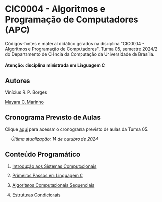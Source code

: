 # CIC0004 - Algoritmos e Programação de Computadores (APC)

Códigos-fontes e material didático gerados na disciplina "CIC0004 - Algoritmos e Programação de Computadores", Turma 05, semestre 2024/2 do Departamento de Ciência da Computação da Universidade de Brasília.

#### Atenção: disciplina ministrada em Linguagem C


## Autores

Vinícius R. P. Borges

[Mayara C. Marinho](https://github.com/mayarachew)

## Cronograma Previsto de Aulas

Clique [aqui](cic0004_t04_20242_cronogramaPrevistoAulas.pdf) para acessar o cronograma previsto de aulas da Turma 05.

&nbsp;&nbsp;&nbsp;&nbsp; *Última atualização: 14 de outubro de 2024*


## Conteúdo Programático

1. [Introdução aos Sistemas Computacionais](isc/readme.md)

2. [Primeiros Passos em Linguagem C](c_intro/README.md)

3. [Algoritmos Computacionais Sequenciais](var_exp_inst/README.md)

4. [Estruturas Condicionais](condicionais/README.md)

<!--

5. [Estruturas de Repetição](repeticao/README.md)

6. [Estruturas Homogêneas Unidimensionais: Vetores](arrays/README.md)

7. [Ponteiros e Alocação Dinâmica](ponteiros/README.md)

8. [Strings](strings/README.md)

9. [Matrizes](matrizes/README.md)

10. [Funções](funcoes/README.md)

11. [Recursividade](recursividade/recursividade.md)

12. [Estruturas Heterogêneas (Registros)](registros/README.md)

13. [Linguagem Python](python/README.md)
 

## Simulados

1. [Simulado da Prova 1](simulados/simulado_prova1.md)

2. [Simulado da Prova 2](simulados/simulado_prova2.md)

3. [Simulado da Prova 3](simulados/simulado_prova3.md)


## Referências

- [Linguagem C Descomplicada](https://programacaodescomplicada.wordpress.com/indice/linguagem-c/)
   
<!--  
2. Variáveis, expressões e instruções

   2.1. [Exemplos de leitura/escrita de dados em Python](var_exp_inst/README.md)
  
   2.2. [Beecrowd 1020 - Age in Days](https://www.beecrowd.com.br/judge/en/problems/view/1020) [[Solução](var_exp_inst/beecrowd_1020.py)]

   2.3. [Beecrowd 2413 - Busca na Internet](https://www.beecrowd.com.br/judge/en/problems/view/2413) [[Solução](var_exp_inst/beecrowd_2413.py)]
   
   2.4. [Beecrowd 2416 - Corrida](https://www.beecrowd.com.br/judge/en/problems/view/2416) [[Solução](var_exp_inst/beecrowd_2416.py)]
   
   2.5. [Beecrowd 2786 - School Floor](https://www.beecrowd.com.br/judge/en/problems/view/2786) [[Solução](var_exp_inst/beecrowd_2786.py)]
   
   2.6. [Beecrowd 3346 - Flutuação do PIB](https://www.beecrowd.com.br/judge/pt/problems/view/3346) [[Solução](var_exp_inst/beecrowd_3346.py)]


3. Estruturas Condicionais

   3.1. [Highlights de Estruturas Condicionais](condicionais/highlights.ipynb)

   3.2. [Beecrowd 2375 - Sedex](https://www.beecrowd.com.br/judge/en/problems/view/2375) [[Solução com AND](condicionais/beecrowd_2375_and.py)] [[Solução com OR](condicionais/beecrowd_2375_or.py)]

   3.3. [Beecrowd 2455 - Gangorra](https://www.beecrowd.com.br/judge/en/problems/view/2455) [[Solução](condicionais/beecrowd_2455.py)]

   3.4. [Beecrowd 1051 - Imposto de Renda](https://www.beecrowd.com.br/judge/pt/problems/view/1051) [[Solução](condicionais/beecrowd_1051.py)] 

   3.5. [Beecrowd 1041 - Coordinates of a Point](https://www.beecrowd.com.br/judge/en/problems/view/1041) [[Solução](condicionais/beecrowd_1041.py)]

   3.6. [Beecrowd 1048 - Aumento de Salário](https://www.beecrowd.com.br/judge/pt/problems/view/1048) [[Solução](condicionais/beecrowd_1048.py)]

4. Funções

   4.1. [Highlights de Funções](funcoes/README.md)
   
   4.2. [Funções Matemáticas no Python](funcoes/funcoes_matematicas_python.ipynb)

5. Recursividade

    5.1. [Highlights de Recursividade](funcoes_recursividade/README.md)
   
    5.2. [Contagem Decrescente](funcoes_recursividade/contagem.py)

    5.3. [Contagem Crescente de 2 em 2](funcoes_recursividade/contagem2.py)
    
    5.4. [Máximo Divisor Comum (Greatest Common Divisor - GCD)](funcoes_recursividade/gcd.md)

    5.5. [Exponenciação Rápida](funcoes_recursividade/fastexp.md)
   
    5.6. [Beecrowd 2166 - Square Root of 2](https://www.beecrowd.com.br/judge/en/problems/view/2166) [[Solução](funcoes_recursividade/beecrowd_2166.py)]

6. Estruturas de Repetição

   6.1. [Highlights de Estruturas de Repetição](iteracao/notas_aula_iteracao.ipynb)

   6.2. [Beecrowd 1585 - Making Kites](https://www.beecrowd.com.br/judge/en/problems/view/1585) [[Solução](iteracao/beecrowd_1585.py)]
   
   6.3. [Beecrowd 1247 - Coast Guard](https://www.beecrowd.com.br/judge/en/problems/view/1247) [[Solução](iteracao/beecrowd_1247.py)]

   6.4. [Beecrowd 1573 - Chocolate Factory](https://www.beecrowd.com.br/judge/en/problems/view/1573) [[Solução](iteracao/beecrowd_1573.py)]
   
   6.5. [Beecrowd 2297 - Bafo](https://www.beecrowd.com.br/judge/en/problems/view/2297) [[Solução](iteracao/beecrowd_2297.py)]

   6.6. [Beecrowd 3058 - Supermercado](https://www.beecrowd.com.br/judge/en/problems/view/3058) [[Solução](iteracao/beecrowd_3058.py)]

   6.7. [Beecrowd 2238 - Divisores](https://www.beecrowd.com.br/judge/en/problems/view/2238) [[Solução](iteracao/beecrowd_2238.py)]

   6.8. [Beecrowd 1441 - Hailstone Sequences](https://www.beecrowd.com.br/judge/en/problems/view/1441) [[Solução](funcoes_recursividade/beecrowd_1441.py)]

7. Strings

   7.1. [Highlights de Strings](iteracao/notas_aula_strings.ipynb)
 
   7.2. [Beecrowd 2866 - Cryptotext](https://www.beecrowd.com.br/judge/en/problems/view/2866) [[Solução](strings/beecrowd_2866.py)]
   
   7.3. [Beecrowd 1253 - Caesar Cipher](https://www.beecrowd.com.br/judge/en/problems/view/1253) [[Solução](strings/beecrowd_1253.py)] [[Solução](strings/beecrowd_1253_2.py)]

   7.4. [Beecrowd 1024 - Criptografia](https://www.beecrowd.com.br/judge/pt/problems/view/1024) [[Solução](strings/beecrowd_1024.py)]

   7.5. [Beecrowd 1607 - Avance as Letras](https://www.beecrowd.com.br/judge/en/problems/view/1607) [[Solução](strings/beecrowd_1607.py)]

8. Listas Homogêneas

   8.1. [Highlights de Listas](listas/cap08_listas.ipynb)

   8.2. [Beecrowd 2328 - Chocolate](https://www.beecrowd.com.br/judge/en/problems/view/2328) [[Solução](iteracao/beecrowd_2328.py)]
 
   8.3. [Beecrowd 2807 - Iccanobif](https://www.beecrowd.com.br/judge/en/problems/view/2807) [[Solução](listas/beecrowd_2807.py)]
   
   8.4. [Beecrowd 2345 - Assigning Teams](https://www.beecrowd.com.br/judge/en/problems/view/2345) [[Solução](listas/beecrowd_2345.py)] *dá para fazer sem listas*
   
   8.5. [Beecrowd 1259 - Even or Odd](https://www.beecrowd.com.br/judge/en/problems/view/1259) [[Solução](listas/beecrowd_1259.py)]
   
   8.6. [Beecrowd 1375 - Pole Position](https://www.beecrowd.com.br/judge/en/problems/view/1375) [[Solução](listas/beecrowd_1375.py)]

9. Listas Heterogêneas

   9.1. [Beecrowd 1181 - Line in Array](https://www.beecrowd.com.br/judge/en/problems/view/1181) [[Solução](listas/beecrowd_1181.py)]

   9.2. [Beecrowd 2552 - CheeseBreadSweeper](https://www.beecrowd.com.br/judge/en/problems/view/2552) [[Solução](listas/beecrowd_2552.py)]

   9.3. [Beecrowd 1383 - Sudoku](https://www.beecrowd.com.br/judge/pt/problems/view/1383) [[Solução](listas/beecrowd_1383.py)]

10. Dicionários e Tuplas

    10.1. [Highlights de Dicionários](dicionarios/cap9_dicionarios.ipynb)
   
    10.2. [Beecrowd 1168 - LED](https://www.beecrowd.com.br/judge/en/problems/view/1168) [[Solução](dicionarios/beecrowd_1168.py)]

    10.3. [Beecrowd 1318 - Fake Tickets](https://www.beecrowd.com.br/judge/en/problems/view/1318) [[Solução](dicionarios/beecrowd_1318.py)]

    10.4. [Beecrowd 2370 - Times](https://www.beecrowd.com.br/judge/en/problems/view/2370) [[Solução](dicionarios/beecrowd_2370.py)]
   
    10.5. [Notebook Python: Funções Lambda e Ordenação de Dicionários](dicionarios/apc_lambda_dicionarios.ipynb)
   
## Simulados

- **(18/10/2023)** [Simulado Prova 1](simulados/README.md)

- **(14-16/10/2023)** [Simulado Prova 2](simulados/README.md)
 
- **(14-16/10/2023)** [Simulado Prova 2 (Reboot)](simulados/README.md)

- **(13/12/2023)** [Simulado Prova 3](simulados/README.md)

## Provas

- **(20/10/2023)** [Prova 1](provas/README.md)
  
- **(17/11/2023)** [Prova 2](provas/README.md)

- **(15/12/2023)** [Prova 3](provas/README.md)
 
- **(18/12/2023)** [Prova de Reposição](provas/README.md)

- **(20/12/2023)** [Prova Substitutiva](provas/README.md)

## Projeto

- [Casos de Teste](projeto/README.md)



9. Dicionários e Listas

    9.1. [Notas de aula](dicionarios/cap9_dicionarios.ipynb)
   
    9.2. [Beecrowd 1168 - LED](https://www.beecrowd.com.br/judge/en/problems/view/1168) [[Solução](dicionarios/beecrowd_1168.py)]

    9.3. [Beecrowd 1318 - Fake Tickets](https://www.beecrowd.com.br/judge/en/problems/view/1318) [[Solução](dicionarios/beecrowd_1318.py)]

    9.4. [Beecrowd 2370 - Times](https://www.beecrowd.com.br/judge/en/problems/view/2370) [[Solução](dicionarios/beecrowd_2370.py)]
   
    9.5. [Notebook Python: Funções Lambda e Ordenação de Dicionários](dicionarios/apc_lambda_dicionarios.ipynb)



11. Ordenação

    11.1. [Bubble Sort com contagem de trocas](ordenacao/ordenacao.py)

12. Arquivos

    12.1. [Arquivo 1](arquivos/diario-oficial.json)

    12.2. [Arquivo 2](arquivos/DODF%20228%2008-12-2021.json)



- **(12/07/2023)** [Simulado Prova 2](simulados/README.md)

## Revisão para Provas

### Prova 1 (29/05/2023)

   1. [Beecrowd 2557 - R+L=J](https://www.beecrowd.com.br/judge/pt/problems/view/2557) [[Solução](prova1/beecrowd_2557.py)]
   
   2. [Beecrowd 1478 - Matriz Quadrada II](https://www.beecrowd.com.br/judge/pt/problems/view/1478) [[Solução](prova1/beecrowd_1478.py)]-->
 
<!--
- 

- **(08/02/2023)** [Simulado Prova 3](simulados/README.md)
     
 -->
